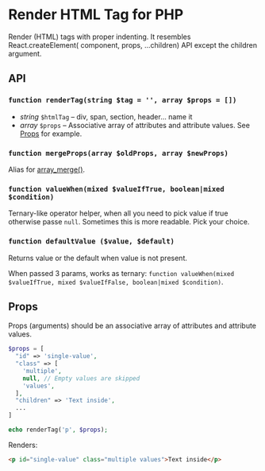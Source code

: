 # Render HTML Tag for PHP

Render (HTML) tags with proper indenting. It resembles React.createElement( component, props, ...children) API except the children argument.


## API

### `function renderTag(string $tag = '', array $props = [])`

- *string* `$htmlTag` – div, span, section, header... name it
- *array* `$props` – Associative array of attributes and attribute values. See [Props](#props) for example.

### `function mergeProps(array $oldProps, array $newProps)`
Alias for [array_merge()](https://www.php.net/manual/en/function.array-merge.php).

### `function valueWhen(mixed $valueIfTrue, boolean|mixed $condition)`
Ternary-like operator helper, when all you need to pick value if true otherwise passe `null`. Sometimes this is more readable. Pick your choice.

### `function defaultValue ($value, $default)`
Returns value or the default when value is not present.

When passed 3 params, works as ternary: `function valueWhen(mixed $valueIfTrue, mixed $valueIfFalse, boolean|mixed $condition)`.


## Props

Props (arguments) should be an associative array of attributes and attribute values.

```php
$props = [
  "id" => 'single-value',
  "class" => [
    'multiple',
    null, // Empty values are skipped
    'values',
  ],
  "children" => 'Text inside',
  ...
]

echo renderTag('p', $props);
```

Renders:

```html
<p id="single-value" class="multiple values">Text inside</p>
```

